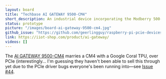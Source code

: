 ```yaml
---
layout: board
title: "Techbase AI GATEWAY 9500-CM4"
short_description: An industrial device incorporating the Modberry 500-CM4 and Coral from Google.
status: prototype
picture: "/images/board-ai-gateway-9500-cm4.jpg"
github_issue: "https://github.com/geerlingguy/raspberry-pi-pcie-devices/issues/86"
link: https://iiot-shop.com/product/ai-gateway/
videos: []
---
```

The [AI GATEWAY 9500-CM4](https://modberry.techbase.eu/modberry/ai-gateway-series-with-compute-module-4-and-google-coral-tpu/) marries a CM4 with a Google Coral TPU, over PCIe (interestingly... I'm guessing they haven't been able to sell this through yet due to the PCIe driver bugs everyone's been running into—see [Issue #44](https://github.com/geerlingguy/raspberry-pi-pcie-devices/issues/44).
